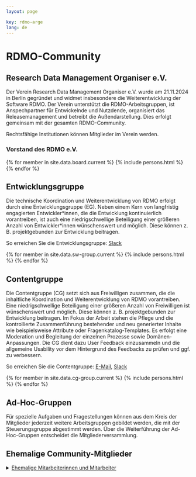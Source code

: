 ```yaml
---
layout: page

key: rdmo-arge
lang: de
---
```

# RDMO-Community

## Research Data Management Organiser e.V.

Der Verein Research Data Management Organiser e.V. wurde am 21.11.2024 in Berlin gegründet und widmet insbesondere die Weiterentwicklung der
Software RDMO. Der Verein unterstützt die RDMO-Arbeitsgruppen, ist Anspechpartner für Entwickelnde und Nutzdende, organisiert das Releasemanagement und betreibt die Außendarstellung. Dies erfolgt gemeinsam mit der gesamten RDMO-Community.  

Rechtsfähige Institutionen können Mitglieder im Verein werden.

### Vorstand des RDMO e.V.

{% for member in site.data.board.current %}
{% include persons.html %}
{% endfor %}

## Entwicklungsgruppe

Die technische Koordination und Weiterentwicklung von RDMO erfolgt durch eine Entwicklungsgruppe (EG). Neben einem Kern von langfristig engagierten
Entwickler\*innen, die die Entwicklung kontinuierlich vorantreiben, ist auch eine niedrigschwellige Beteiligung einer größeren Anzahl von Entwickler\*innen wünschenswert und möglich. Diese können z. B. projektgebunden zur Entwicklung beitragen.

So erreichen Sie die Entwicklungsgruppe: [Slack](https://rdmo.slack.com/archives/CFRAZJ9LG)

{% for member in site.data.sw-group.current %}
{% include persons.html %}
{% endfor %}


## Contentgruppe

Die Contentgruppe (CG) setzt sich aus Freiwilligen zusammen, die die inhaltliche Koordination und Weiterentwicklung von RDMO vorantreiben. Eine niedrigschwellige Beteiligung einer größeren Anzahl von Freiwilligen ist wünschenswert und möglich. Diese können z. B. projektgebunden zur Entwicklung beitragen.
Im Fokus der Arbeit stehen die Pflege und die kontrollierte Zusammenführung bestehender und neu generierter Inhalte wie beispielsweise Attribute oder Fragenkatalog-Templates. Es erfolgt eine Moderation und Begleitung der einzelnen Prozesse sowie Domänen-Anpassungen. Die CG dient dazu User Feedback einzusammeln und die allgemeine Usability vor dem Hintergrund des Feedbacks zu prüfen und ggf. zu verbessern.

So erreichen Sie die Contentgruppe: [E-Mail](mailto:rdmo-contentgruppe@listserv.dfn.de), [Slack](https://rdmo.slack.com/archives/C8B6VCKJ9)

{% for member in site.data.cg-group.current %}
{% include persons.html %}
{% endfor %}


## Ad-Hoc-Gruppen

Für spezielle Aufgaben und Fragestellungen können aus dem Kreis der Mitglieder jederzeit weitere Arbeitsgruppen gebildet werden, die mit der Steuerungsgruppe abgestimmt werden.
Über die Weiterführung der Ad-Hoc-Gruppen entscheidet die Mitgliederversammlung.


## Ehemalige Community-Mitglieder

<details>
  <summary><u>Ehemalige Mitarbeiterinnen und Mitarbeiter</u></summary>
  {% for member in site.data.former %}
  {% include persons.html %}
  {% endfor %}
</details>
